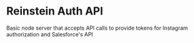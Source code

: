 # Reinstein Auth API

Basic node server that accepts API calls to provide tokens for Instagram authorization and Salesforce's API
